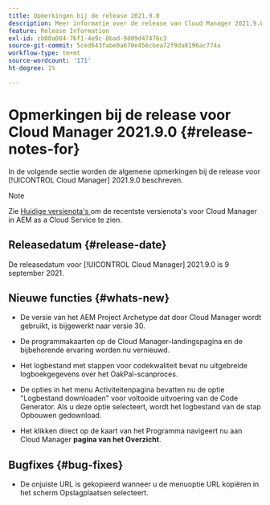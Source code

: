 ```yaml
---
title: Opmerkingen bij de release 2021.9.0
description: Meer informatie over de release van Cloud Manager 2021.9.0.
feature: Release Information
exl-id: cb00a084-76f1-4e9c-8bad-9d09d47476c3
source-git-commit: 5ced643fabe0a670e456cbea72f9da8196ac774a
workflow-type: tm+mt
source-wordcount: '171'
ht-degree: 1%

---
```


# Opmerkingen bij de release voor Cloud Manager 2021.9.0 {#release-notes-for}

In de volgende sectie worden de algemene opmerkingen bij de release voor [!UICONTROL Cloud Manager] 2021.9.0 beschreven.

>[!NOTE]
>Zie [ Huidige versienota&#39;s ](https://experienceleague.adobe.com/nl/docs/experience-manager-cloud-service/content/release-notes/cloud-manager/current#getting-access) om de recentste versienota&#39;s voor Cloud Manager in AEM as a Cloud Service te zien.

## Releasedatum {#release-date}

De releasedatum voor [!UICONTROL Cloud Manager] 2021.9.0 is 9 september 2021.

## Nieuwe functies {#whats-new}

* De versie van het AEM Project Archetype dat door Cloud Manager wordt gebruikt, is bijgewerkt naar versie 30.

* De programmakaarten op de Cloud Manager-landingspagina en de bijbehorende ervaring worden nu vernieuwd.

* Het logbestand met stappen voor codekwaliteit bevat nu uitgebreide logboekgegevens over het OakPal-scanproces.

* De opties in het menu Activiteitenpagina bevatten nu de optie &quot;Logbestand downloaden&quot; voor voltooide uitvoering van de Code Generator. Als u deze optie selecteert, wordt het logbestand van de stap Opbouwen gedownload.

* Het klikken direct op de kaart van het Programma navigeert nu aan Cloud Manager **pagina van het Overzicht**.

## Bugfixes {#bug-fixes}

* De onjuiste URL is gekopieerd wanneer u de menuoptie URL kopiëren in het scherm Opslagplaatsen selecteert.
